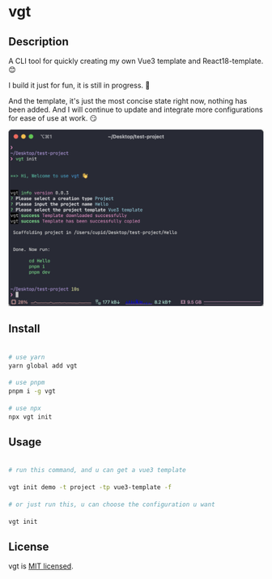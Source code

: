 # vgt


## Description
A CLI tool for quickly creating my own Vue3 template and React18-template. 😊

I build it just for fun, it is still in progress. 🤭

And the template, it's just the most concise state right now, nothing has been added. And I will continue to update and integrate more configurations for ease of use at work. 😏

![](demo.png)


## Install

```sh

# use yarn
yarn global add vgt

# use pnpm
pnpm i -g vgt

# use npx
npx vgt init

```

## Usage

```sh

# run this command, and u can get a vue3 template

vgt init demo -t project -tp vue3-template -f

# or just run this, u can choose the configuration u want

vgt init

```

## License

vgt is [MIT licensed](LICENSE).
